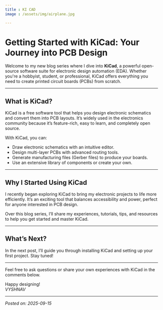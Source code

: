```yaml
---
title : KI CAD
image : /assets/img/airplane.jpg

---
```


# Getting Started with KiCad: Your Journey into PCB Design

Welcome to my new blog series where I dive into **KiCad**, a powerful open-source software suite for electronic design automation (EDA). Whether you're a hobbyist, student, or professional, KiCad offers everything you need to create printed circuit boards (PCBs) from scratch.

---

## What is KiCad?

KiCad is a free software tool that helps you design electronic schematics and convert them into PCB layouts. It’s widely used in the electronics community because it’s feature-rich, easy to learn, and completely open source.

With KiCad, you can:

- Draw electronic schematics with an intuitive editor.
- Design multi-layer PCBs with advanced routing tools.
- Generate manufacturing files (Gerber files) to produce your boards.
- Use an extensive library of components or create your own.

---

## Why I Started Using KiCad

I recently began exploring KiCad to bring my electronic projects to life more efficiently. It’s an exciting tool that balances accessibility and power, perfect for anyone interested in PCB design.

Over this blog series, I’ll share my experiences, tutorials, tips, and resources to help you get started and master KiCad.

---

## What’s Next?

In the next post, I’ll guide you through installing KiCad and setting up your first project. Stay tuned!

---

Feel free to ask questions or share your own experiences with KiCad in the comments below.

Happy designing!  
*VYSHNAV*

---

*Posted on: 2025-09-15*
